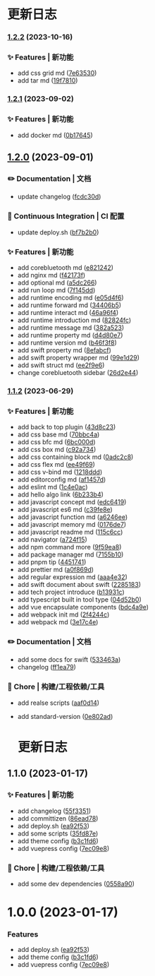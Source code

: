 
  #  更新日志
  
### [1.2.2](https://github.com/FlyingCaiChong/blog/compare/v1.2.1...v1.2.2) (2023-10-16)


### ✨ Features | 新功能

* add css grid md ([7e63530](https://github.com/FlyingCaiChong/blog/commit/7e63530d795ab2861b8c38d646cf6c55b998b1f1))
* add tar md ([19f7810](https://github.com/FlyingCaiChong/blog/commit/19f78102777e9eabefcd51d89bbc74cb974b7f72))

### [1.2.1](https://github.com/FlyingCaiChong/blog/compare/v1.2.0...v1.2.1) (2023-09-02)


### ✨ Features | 新功能

* add docker md ([0b17645](https://github.com/FlyingCaiChong/blog/commit/0b1764574e3622615f044eeb3c72e5cc51709d5f))

## [1.2.0](https://github.com/FlyingCaiChong/blog/compare/v1.1.2...v1.2.0) (2023-09-01)


### ✏️ Documentation | 文档

* update changelog ([fcdc30d](https://github.com/FlyingCaiChong/blog/commit/fcdc30dbdc596159d642a87575facbadfef115a0))


### 👷 Continuous Integration | CI 配置

* update deploy.sh ([bf7b2b0](https://github.com/FlyingCaiChong/blog/commit/bf7b2b02674e5b006466fac56b1b75ae4c7f613d))


### ✨ Features | 新功能

* add corebluetooth md ([e821242](https://github.com/FlyingCaiChong/blog/commit/e821242128c1dd4cc415d39724b9b482c966249a))
* add nginx md ([f42173f](https://github.com/FlyingCaiChong/blog/commit/f42173f48ec3a63fac61eb80314f89da493ab21a))
* add optional md ([a5dc266](https://github.com/FlyingCaiChong/blog/commit/a5dc266dda9731d10bf95c026d94f3c23373d0ce))
* add run loop md ([7f145dd](https://github.com/FlyingCaiChong/blog/commit/7f145dd8524da3c8eee5ae904a9e62024837cc55))
* add runtime encoding md ([e05d4f6](https://github.com/FlyingCaiChong/blog/commit/e05d4f6908aa3f206d67ee48b61f4a171bb34000))
* add runtime forward md ([34406b5](https://github.com/FlyingCaiChong/blog/commit/34406b5ca083041cdeb3be146f65750546ca6eb4))
* add runtime interact md ([46a96f4](https://github.com/FlyingCaiChong/blog/commit/46a96f4d402a3ff2574d3b65474197995fc9afea))
* add runtime introduction md ([82824fc](https://github.com/FlyingCaiChong/blog/commit/82824fc0064a3afbf9071a59e30b9dd4bb10c041))
* add runtime message md ([382a523](https://github.com/FlyingCaiChong/blog/commit/382a523be763e88bac86caf99ab4317567aff578))
* add runtime property md ([d4d80e7](https://github.com/FlyingCaiChong/blog/commit/d4d80e70557685b8b2cf4c4c134e2de449b2a530))
* add runtime version md ([b46f3f8](https://github.com/FlyingCaiChong/blog/commit/b46f3f8afd452d18708f90a71520d40d790e7b6f))
* add swift property md ([8efabcf](https://github.com/FlyingCaiChong/blog/commit/8efabcf694a67117c5acc6164b5c126cfb16ebc0))
* add swift property wrapper md ([99e1d29](https://github.com/FlyingCaiChong/blog/commit/99e1d291b58fc8dde6feaa0a2f476115993d495c))
* add swift struct md ([ee2f9e6](https://github.com/FlyingCaiChong/blog/commit/ee2f9e65a3ea26909ffa9260925b3eb1a6e4b354))
* change corebluetooth sidebar ([26d2e44](https://github.com/FlyingCaiChong/blog/commit/26d2e4437fea4a5fcc6b4a82284fe279828f8c11))

### [1.1.2](https://github.com/FlyingCaiChong/blog/compare/v1.1.0...v1.1.2) (2023-06-29)

### ✨ Features | 新功能

- add back to top plugin ([43d8c23](https://github.com/FlyingCaiChong/blog/commit/43d8c23530c8d2f2c9eac9f04df65b6d257b6279))
- add css base md ([70bbc4a](https://github.com/FlyingCaiChong/blog/commit/70bbc4a50116de4e52b9122f9a2d439978c96018))
- add css bfc md ([6bc000d](https://github.com/FlyingCaiChong/blog/commit/6bc000db38724b0153399ef09f6d144515f1546d))
- add css box md ([c92a734](https://github.com/FlyingCaiChong/blog/commit/c92a73422d26e34c8c2b67ea498d94cad39c844b))
- add css containing block md ([0adc2c8](https://github.com/FlyingCaiChong/blog/commit/0adc2c8feb3af2ed19e6b87e92cece4b4cc945d1))
- add css flex md ([ee49f69](https://github.com/FlyingCaiChong/blog/commit/ee49f69100d35f90e933a29989a682c777c23087))
- add css v-bind md ([1218ddd](https://github.com/FlyingCaiChong/blog/commit/1218ddd863474bcd278f3511299cff7273bb8551))
- add editorconfig md ([af1457d](https://github.com/FlyingCaiChong/blog/commit/af1457d3c364d7b601c0bfdc46c7b51f8a9bbd88))
- add eslint md ([1c4e0ac](https://github.com/FlyingCaiChong/blog/commit/1c4e0ac0cb40abaae6b76b06ede47060acce66c0))
- add hello algo link ([6b233b4](https://github.com/FlyingCaiChong/blog/commit/6b233b4521162df93418bbde98b90cd6f0012b97))
- add javascript concept md ([edc6419](https://github.com/FlyingCaiChong/blog/commit/edc6419cd88b8938879123bcb5f1b5761650c7c1))
- add javascript es6 md ([c39fe8e](https://github.com/FlyingCaiChong/blog/commit/c39fe8e11351c100dc01965e3f10d286546280f1))
- add javascript function md ([a6246ee](https://github.com/FlyingCaiChong/blog/commit/a6246ee5dfecbcc44b2a451039502760523e56a3))
- add javascript memory md ([0176de7](https://github.com/FlyingCaiChong/blog/commit/0176de757952b52daa35af77d0d61ed127a70a59))
- add javascript readme md ([115c6cc](https://github.com/FlyingCaiChong/blog/commit/115c6cc46cf9565e4590890b11722b7da040aaed))
- add navigator ([a724f15](https://github.com/FlyingCaiChong/blog/commit/a724f15d9d1ded7e542d3e6fb47c09267a12a6ed))
- add npm command more ([9f59ea8](https://github.com/FlyingCaiChong/blog/commit/9f59ea822016d3e3fab92f0ee0f8f72d2d211bc6))
- add package manager md ([7155b10](https://github.com/FlyingCaiChong/blog/commit/7155b10064397544deba749f1999aa3f62b2e17b))
- add pnpm tip ([4451741](https://github.com/FlyingCaiChong/blog/commit/445174182fd1d28fa99928eaa1f6c985709afc75))
- add prettier md ([a0f869d](https://github.com/FlyingCaiChong/blog/commit/a0f869da5652b4eb7121e8e00a5213b2c534487f))
- add regular expression md ([aaa4e32](https://github.com/FlyingCaiChong/blog/commit/aaa4e326fbb762ab8c6d36a7d878095de899686f))
- add swift document about swift ([2285183](https://github.com/FlyingCaiChong/blog/commit/22851838172bb320dddf994c713c0da6e1fe70d7))
- add tech project introduce ([b13931c](https://github.com/FlyingCaiChong/blog/commit/b13931cc9ba6da486d924b01475e5f677e2a4a41))
- add typescript built in tool type ([04d52b0](https://github.com/FlyingCaiChong/blog/commit/04d52b07acb113aba4f7b35d848c5db1efecd437))
- add vue encapsulate components ([bdc4a9e](https://github.com/FlyingCaiChong/blog/commit/bdc4a9e4ddb469c5860b5578455ce5c470b3a9b9))
- add webpack init md ([2f4244c](https://github.com/FlyingCaiChong/blog/commit/2f4244c575dd5ad1318e495d2a300a722f4ca5ce))
- add webpack md ([3e17c4e](https://github.com/FlyingCaiChong/blog/commit/3e17c4e5ce4eeee5ab96e020cd267c4dca211aa8))

### ✏️ Documentation | 文档

- add some docs for swift ([533463a](https://github.com/FlyingCaiChong/blog/commit/533463a9d29d42b2333b583fd13d68f4a61d2ba7))
- changelog ([ff1ea79](https://github.com/FlyingCaiChong/blog/commit/ff1ea79193e42b72353e6c3f7f0559973c895573))

### 🚀 Chore | 构建/工程依赖/工具

- add realse scripts ([aaf0d14](https://github.com/FlyingCaiChong/blog/commit/aaf0d14389ade0317b585ed311a069580d0f5e12))
- add standard-version ([0e802ad](https://github.com/FlyingCaiChong/blog/commit/0e802adf3a873312873df79fa48efecf8b10de56))

  # 更新日志

## 1.1.0 (2023-01-17)

### ✨ Features | 新功能

- add changelog ([55f3351](https://github.com/FlyingCaiChong/blog/commit/55f33516f16c50d0c6fc0ba73be5436672605807))
- add committizen ([86ead78](https://github.com/FlyingCaiChong/blog/commit/86ead785bd59a2f6d9dfbb4cc34a94291b92f4e6))
- add deploy.sh ([ea92f53](https://github.com/FlyingCaiChong/blog/commit/ea92f538e0e73980a41e37b45d1c6a484c945a1b))
- add some scripts ([35fd87e](https://github.com/FlyingCaiChong/blog/commit/35fd87e573deb787093ade06bc86669797c8ac81))
- add theme config ([b3c1fd6](https://github.com/FlyingCaiChong/blog/commit/b3c1fd6a77ee8e5b6b21793d5b8f3a5742436376))
- add vuepress config ([7ec09e8](https://github.com/FlyingCaiChong/blog/commit/7ec09e8d45f8b24b79114ff097c92a69f07c849f))

### 🚀 Chore | 构建/工程依赖/工具

- add some dev dependencies ([0558a90](https://github.com/FlyingCaiChong/blog/commit/0558a9035c5319592f5650cce407052579656321))

# 1.0.0 (2023-01-17)

### Features

- add deploy.sh ([ea92f53](https://github.com/FlyingCaiChong/blog/commit/ea92f538e0e73980a41e37b45d1c6a484c945a1b))
- add theme config ([b3c1fd6](https://github.com/FlyingCaiChong/blog/commit/b3c1fd6a77ee8e5b6b21793d5b8f3a5742436376))
- add vuepress config ([7ec09e8](https://github.com/FlyingCaiChong/blog/commit/7ec09e8d45f8b24b79114ff097c92a69f07c849f))
